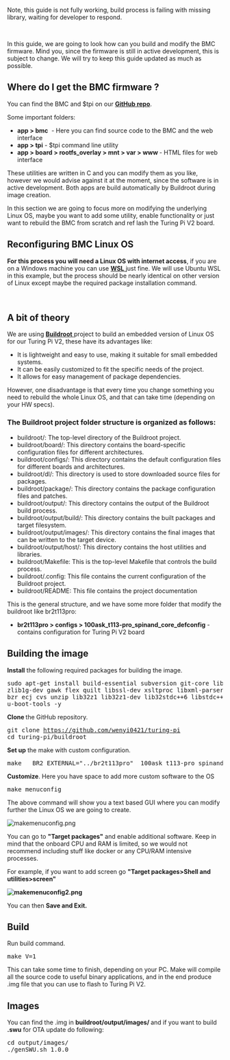 <p><span class="wysiwyg-color-red wysiwyg-font-size-x-large">Note, this guide is not fully working, build process is failing with missing library, waiting for developer to respond.</span></p>
<p> </p>
<p>In this guide, we are going to look how can you build and modify the BMC firmware. Mind you, since the firmware is still in active development, this is subject to change. We will try to keep this guide updated as much as possible.</p>
<h2>Where do I get the BMC firmware ?</h2>
<p>You can find the BMC and $tpi on our <a href="https://github.com/wenyi0421/turing-pi" target="_blank" rel="noopener"><strong>GitHub repo</strong></a>.</p>
<p>Some important folders:</p>
<ul>
<li>
<strong>app &gt; bmc</strong>  - Here you can find source code to the BMC and the web interface</li>
<li>
<strong>app &gt; tpi</strong> - $tpi command line utility</li>
<li>
<strong>app &gt; board &gt; rootfs_overlay &gt; mnt &gt; var &gt; www </strong>- HTML files for web interface</li>
</ul>
<p>These utilities are written in C and you can modify them as you like, however we would advise against it at the moment, since the software is in active development. Both apps are build automatically by Buildroot during image creation.</p>
<p>In this section we are going to focus more on modifying the underlying Linux OS, maybe you want to add some utility, enable functionality or just want to rebuild the BMC from scratch and ref lash the Turing Pi V2 board.</p>
<h2>Reconfiguring BMC Linux OS</h2>
<p><strong>For this process you will need a Linux OS with internet access</strong>, if you are on a Windows machine you can use <a href="https://learn.microsoft.com/en-us/windows/wsl/install" target="_blank" rel="noopener"><strong>WSL</strong> </a>just fine. We will use Ubuntu WSL in this example, but the process should be nearly identical on other version of Linux except maybe the required package installation command.</p>
<p> </p>
<h2>A bit of theory</h2>
<p>We are using <a href="https://buildroot.org/" target="_blank" rel="noopener"><strong>Buildroot</strong> </a>project to build an embedded version of Linux OS for our Turing Pi V2, these have its advantages like:</p>
<ul>
<li>It is lightweight and easy to use, making it suitable for small embedded systems.</li>
<li>It can be easily customized to fit the specific needs of the project.</li>
<li>It allows for easy management of package dependencies.</li>
</ul>
<p>However, one disadvantage is that every time you change something you need to rebuild the whole Linux OS, and that can take time (depending on your HW specs).</p>
<h3>The Buildroot project folder structure is organized as follows:</h3>
<ul>
<li>buildroot/: The top-level directory of the Buildroot project.</li>
<li>buildroot/board/: This directory contains the board-specific configuration files for different architectures.</li>
<li>buildroot/configs/: This directory contains the default configuration files for different boards and architectures.</li>
<li>buildroot/dl/: This directory is used to store downloaded source files for packages.</li>
<li>buildroot/package/: This directory contains the package configuration files and patches.</li>
<li>buildroot/output/: This directory contains the output of the Buildroot build process.</li>
<li>buildroot/output/build/: This directory contains the built packages and target filesystem.</li>
<li>buildroot/output/images/: This directory contains the final images that can be written to the target device.</li>
<li>buildroot/output/host/: This directory contains the host utilities and libraries.</li>
<li>buildroot/Makefile: This is the top-level Makefile that controls the build process.</li>
<li>buildroot/.config: This file contains the current configuration of the Buildroot project.</li>
<li>buildroot/README: This file contains the project documentation</li>
</ul>
<p>This is the general structure, and we have some more folder that modify the buildroot like br2t113pro:</p>
<ul>
<li>
<strong>br2t113pro &gt; configs &gt; 100ask_t113-pro_spinand_core_defconfig</strong> - contains configuration for Turing Pi V2 board</li>
</ul>
<h2>Building the image</h2>
<p><strong>Install</strong> the following required packages for building the image.</p>
<pre>sudo apt-get install build-essential subversion git-core libncurses5-dev \<br>zlib1g-dev gawk flex quilt libssl-dev xsltproc libxml-parser-perl mercurial \<br>bzr ecj cvs unzip lib32z1 lib32z1-dev lib32stdc++6 libstdc++6 libncurses-dev \<br>u-boot-tools -y</pre>
<p><strong>Clone </strong>the GitHub repository.</p>
<pre>git clone <a href="https://github.com/wenyi0421/turing-pi">https://github.com/wenyi0421/turing-pi</a><br>cd turing-pi/buildroot</pre>
<p><strong>Set up</strong> the make with custom configuration.</p>
<pre>make   BR2_EXTERNAL="../br2t113pro"  100ask_t113-pro_spinand_core_defconfig</pre>
<p><strong>Customize</strong>. Here you have space to add more custom software to the OS</p>
<pre>make menuconfig</pre>
<p>The above command will show you a text based GUI where you can modify further the Linux OS we are going to create.</p>
<p><img src="https://help.turingpi.com/hc/article_attachments/8942382244893" alt="makemenuconfig.png"></p>
<p>You can go to <strong>"Target packages"</strong> and enable additional software. Keep in mind that the onboard CPU and RAM is limited, so we would not recommend including stuff like docker or any CPU/RAM intensive processes.</p>
<p>For example, if you want to add screen go <strong>"Target packages&gt;Shell and utilities&gt;screen"</strong></p>
<p><strong><img src="https://help.turingpi.com/hc/article_attachments/8942331405597" alt="makemenuconfig2.png"></strong></p>
<p>You can then <strong>Save and Exit.</strong></p>
<h2>Build</h2>
<p>Run build command.</p>
<pre>make V=1</pre>
<p>This can take some time to finish, depending on your PC. Make will compile all the source code to useful binary applications, and in the end produce .img file that you can use to flash to Turing Pi V2.</p>
<h2>Images</h2>
<p>You can find the .img in <strong>buildroot/output/images/ </strong> and if you want to build <strong>.swu</strong> for OTA update do following:</p>
<pre>cd output/images/<br>./genSWU.sh 1.0.0</pre>